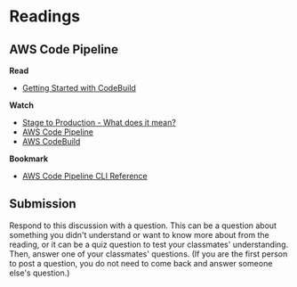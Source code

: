 # Readings

## AWS Code Pipeline
**Read**

- [Getting Started with CodeBuild](https://aws.amazon.com/codebuild/getting-started/)

**Watch**

- [Stage to Production - What does it mean?](https://www.youtube.com/watch?v=BMJsRgrWPjU)
- [AWS Code Pipeline](https://www.youtube.com/watch?v=h0p4dxuwv1s)
- [AWS CodeBuild](https://www.youtube.com/watch?v=6YQFcd_z4gk)

**Bookmark**

- [AWS Code Pipeline CLI Reference](https://docs.aws.amazon.com/cli/latest/reference/codepipeline/index.html)

## Submission

Respond to this discussion with a question. This can be a question about something you didn't understand or want to know more about from the reading, or it can be a quiz question to test your classmates' understanding. Then, answer one of your classmates' questions. (If you are the first person to post a question, you do not need to come back and answer someone else's question.)
